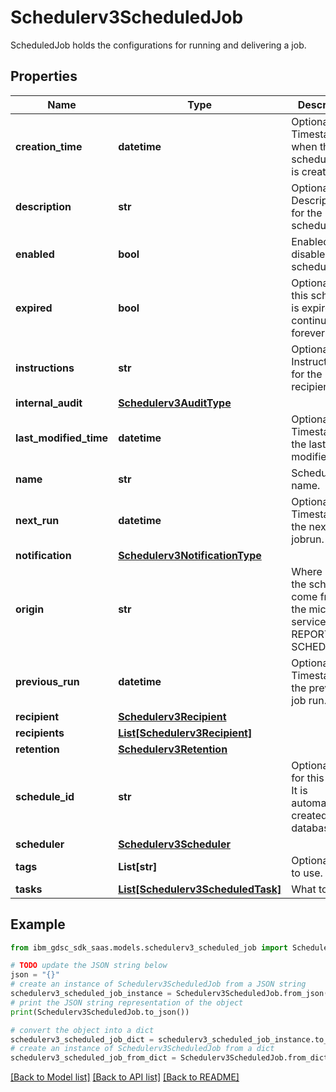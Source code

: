 # Schedulerv3ScheduledJob

ScheduledJob holds the configurations for running and delivering a job.

## Properties

Name | Type | Description | Notes
------------ | ------------- | ------------- | -------------
**creation_time** | **datetime** | Optional: Timestamp when the scheduled job is created. | [optional] 
**description** | **str** | Optional: Description for the scheduledJob. | [optional] 
**enabled** | **bool** | Enabled or disable the schedule. | [optional] 
**expired** | **bool** | Optional: If this schedule is expired or continues forever. | [optional] 
**instructions** | **str** | Optional: Instructions for the recipient. | [optional] 
**internal_audit** | [**Schedulerv3AuditType**](Schedulerv3AuditType.md) |  | [optional] 
**last_modified_time** | **datetime** | Optional: Timestamp for the last modified time. | [optional] 
**name** | **str** | Schedule name. | [optional] 
**next_run** | **datetime** | Optional: Timestamp for the next jobrun. | [optional] 
**notification** | [**Schedulerv3NotificationType**](Schedulerv3NotificationType.md) |  | [optional] 
**origin** | **str** | Where does the schedule come from, ie the micro service name , REPORTS or SCHEDULER. | [optional] 
**previous_run** | **datetime** | Optional: Timestamp for the previous job run. | [optional] 
**recipient** | [**Schedulerv3Recipient**](Schedulerv3Recipient.md) |  | [optional] 
**recipients** | [**List[Schedulerv3Recipient]**](Schedulerv3Recipient.md) |  | [optional] 
**retention** | [**Schedulerv3Retention**](Schedulerv3Retention.md) |  | [optional] 
**schedule_id** | **str** | Optional: ID for this record. It is automatically created by the database. | [optional] 
**scheduler** | [**Schedulerv3Scheduler**](Schedulerv3Scheduler.md) |  | [optional] 
**tags** | **List[str]** | Optional: Tags to use. | [optional] 
**tasks** | [**List[Schedulerv3ScheduledTask]**](Schedulerv3ScheduledTask.md) | What to run. | [optional] 

## Example

```python
from ibm_gdsc_sdk_saas.models.schedulerv3_scheduled_job import Schedulerv3ScheduledJob

# TODO update the JSON string below
json = "{}"
# create an instance of Schedulerv3ScheduledJob from a JSON string
schedulerv3_scheduled_job_instance = Schedulerv3ScheduledJob.from_json(json)
# print the JSON string representation of the object
print(Schedulerv3ScheduledJob.to_json())

# convert the object into a dict
schedulerv3_scheduled_job_dict = schedulerv3_scheduled_job_instance.to_dict()
# create an instance of Schedulerv3ScheduledJob from a dict
schedulerv3_scheduled_job_from_dict = Schedulerv3ScheduledJob.from_dict(schedulerv3_scheduled_job_dict)
```
[[Back to Model list]](../README.md#documentation-for-models) [[Back to API list]](../README.md#documentation-for-api-endpoints) [[Back to README]](../README.md)


